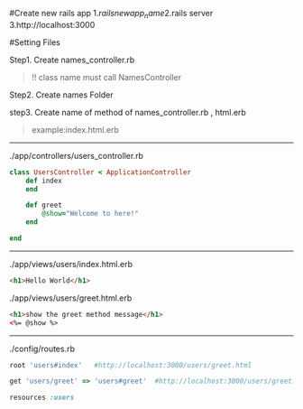 #Create new rails app
1.$rails new app_name  
2.$rails server  
3.http://localhost:3000 					  

#Setting Files

Step1.  Create names_controller.rb
>!! class name must call NamesController 

Step2.  Create names Folder

step3.  Create name of method of names_controller.rb , html.erb  
>example:index.html.erb
***
./app/controllers/users_controller.rb
```ruby
class UsersController < ApplicationController
	def index
	end

	def greet
		@show="Welcome to here!"
	end

end
```
***
./app/views/users/index.html.erb
```html
<h1>Hello World</h1>
```
./app/views/users/greet.html.erb
```html
<h1>show the greet method message</h1>
<%= @show %>
```
***
./config/routes.rb
```ruby
root 'users#index' 	 #http://localhost:3000/users/greet.html

get 'users/greet' => 'users#greet'	#http://localhost:3000/users/greet.html

resources :users
```
